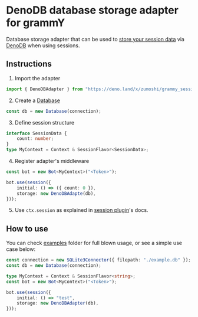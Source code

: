 # DenoDB database storage adapter for grammY

Database storage adapter that can be used to [store your session data](https://grammy.dev/plugins/session.html) via [DenoDB](https://github.com/eveningkid/denodb) when using sessions.

## Instructions

1. Import the adapter

```ts
import { DenoDBAdapter } from "https://deno.land/x/zumoshi/grammy_session_denodedb/mod.ts";
```

2. Create a [Database](https://github.com/eveningkid/denodb#first-steps)

```ts
const db = new Database(connection);
```

3. Define session structure

```ts
interface SessionData {
    count: number;
}
type MyContext = Context & SessionFlavor<SessionData>;
```

4. Register adapter's middleware

```ts
const bot = new Bot<MyContext>("<Token>");

bot.use(session({
    initial: () => ({ count: 0 }),
    storage: new DenoDBAdapte(db),
}));
```

5. Use `ctx.session` as explained in
   [session plugin](https://grammy.dev/plugins/session.html)'s docs.

## How to use

You can check [examples](./examples) folder for full blown usage, or see a
simple use case below:

```ts
const connection = new SQLite3Connector({ filepath: "./example.db" });
const db = new Database(connection);

type MyContext = Context & SessionFlavor<string>;
const bot = new Bot<MyContext>("<Token>");

bot.use(session({
    initial: () => "test",
    storage: new DenoDBAdapter(db),
}));
```
